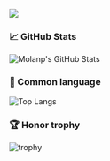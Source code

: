 ![](https://count.getloli.com/get/@molanp?theme=gelbooru)

### 📈 GitHub Stats
![Molanp's GitHub Stats](https://github-readme-stats.vercel.app/api?username=molanp&show_icons=true&text_color=36c9bc&title_color=36c9bc&icon_color=36c9bc)

### 📎 Common language
![Top Langs](https://github-readme-stats.vercel.app/api/top-langs/?username=molanp&layout=donut)

### 🏆 Honor trophy
![trophy](https://github-profile-trophy.vercel.app/?username=molanp)
